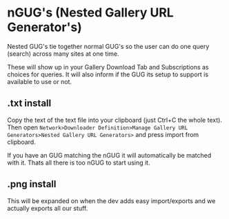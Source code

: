 # nGUG's (Nested Gallery URL Generator's)
Nested GUG's tie together normal GUG's so the user can do one query (search) across many sites at one time.

These will show up in your Gallery Download Tab and Subscriptions as choices for queries.
It will also inform if the GUG its setup to support is available to use or not.


## .txt install
Copy the text of the text file into your clipboard (just Ctrl+C the whole text).
Then open `Network>Downloader Definition>Manage Gallery URL Generators>Nested Gallery URL Generators>` and press import from clipboard.

If you have an GUG matching the nGUG it will automatically be matched with it.
Thats all there is too nGUG to start using it.

## .png install
This will be expanded on when the dev adds easy import/exports and we actually exports all our stuff.